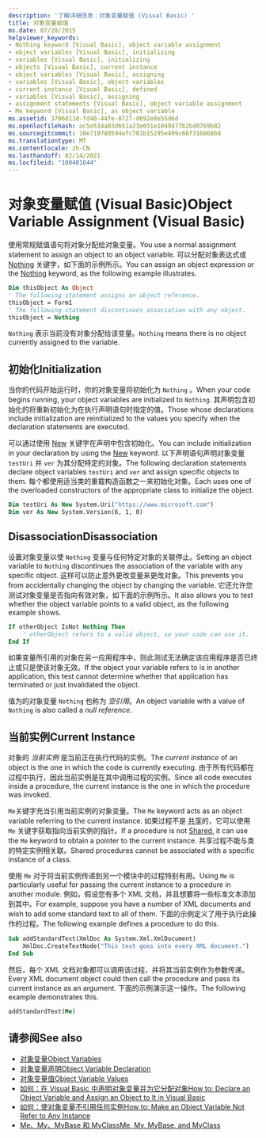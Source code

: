 ```yaml
---
description: '了解详细信息：对象变量赋值 (Visual Basic) '
title: 对象变量赋值
ms.date: 07/20/2015
helpviewer_keywords:
- Nothing keyword [Visual Basic], object variable assignment
- object variables [Visual Basic], initializing
- variables [Visual Basic], initializing
- objects [Visual Basic], current instance
- object variables [Visual Basic], assigning
- variables [Visual Basic], object variables
- current instance [Visual Basic], defined
- variables [Visual Basic], assigning
- assignment statements [Visual Basic], object variable assignment
- Me keyword [Visual Basic], as object variable
ms.assetid: 3706811d-fd40-44fe-8727-d692e8e55d6d
ms.openlocfilehash: ac5e534a03d651a23e651e1049477b2bd0769b82
ms.sourcegitcommit: 10e719780594efc781b15295e499c66f316068b8
ms.translationtype: MT
ms.contentlocale: zh-CN
ms.lasthandoff: 02/14/2021
ms.locfileid: "100481644"
---
```

# <a name="object-variable-assignment-visual-basic"></a><span data-ttu-id="ab0a7-103">对象变量赋值 (Visual Basic)</span><span class="sxs-lookup"><span data-stu-id="ab0a7-103">Object Variable Assignment (Visual Basic)</span></span>

<span data-ttu-id="ab0a7-104">使用常规赋值语句将对象分配给对象变量。</span><span class="sxs-lookup"><span data-stu-id="ab0a7-104">You use a normal assignment statement to assign an object to an object variable.</span></span> <span data-ttu-id="ab0a7-105">可以分配对象表达式或 [Nothing](../../../language-reference/nothing.md) 关键字，如下面的示例所示。</span><span class="sxs-lookup"><span data-stu-id="ab0a7-105">You can assign an object expression or the [Nothing](../../../language-reference/nothing.md) keyword, as the following example illustrates.</span></span>

```vb
Dim thisObject As Object
' The following statement assigns an object reference.
thisObject = Form1
' The following statement discontinues association with any object.
thisObject = Nothing
```

<span data-ttu-id="ab0a7-106">`Nothing` 表示当前没有对象分配给该变量。</span><span class="sxs-lookup"><span data-stu-id="ab0a7-106">`Nothing` means there is no object currently assigned to the variable.</span></span>

## <a name="initialization"></a><span data-ttu-id="ab0a7-107">初始化</span><span class="sxs-lookup"><span data-stu-id="ab0a7-107">Initialization</span></span>

<span data-ttu-id="ab0a7-108">当你的代码开始运行时，你的对象变量将初始化为 `Nothing` 。</span><span class="sxs-lookup"><span data-stu-id="ab0a7-108">When your code begins running, your object variables are initialized to `Nothing`.</span></span> <span data-ttu-id="ab0a7-109">其声明包含初始化的将重新初始化为在执行声明语句时指定的值。</span><span class="sxs-lookup"><span data-stu-id="ab0a7-109">Those whose declarations include initialization are reinitialized to the values you specify when the declaration statements are executed.</span></span>

<span data-ttu-id="ab0a7-110">可以通过使用 [New](../../../language-reference/operators/new-operator.md) 关键字在声明中包含初始化。</span><span class="sxs-lookup"><span data-stu-id="ab0a7-110">You can include initialization in your declaration by using the [New](../../../language-reference/operators/new-operator.md) keyword.</span></span> <span data-ttu-id="ab0a7-111">以下声明语句声明对象变量 `testUri` 并 `ver` 为其分配特定的对象。</span><span class="sxs-lookup"><span data-stu-id="ab0a7-111">The following declaration statements declare object variables `testUri` and `ver` and assign specific objects to them.</span></span> <span data-ttu-id="ab0a7-112">每个都使用适当类的重载构造函数之一来初始化对象。</span><span class="sxs-lookup"><span data-stu-id="ab0a7-112">Each uses one of the overloaded constructors of the appropriate class to initialize the object.</span></span>

```vb
Dim testUri As New System.Uri("https://www.microsoft.com")
Dim ver As New System.Version(6, 1, 0)
```

## <a name="disassociation"></a><span data-ttu-id="ab0a7-113">Disassociation</span><span class="sxs-lookup"><span data-stu-id="ab0a7-113">Disassociation</span></span>

<span data-ttu-id="ab0a7-114">设置对象变量以使 `Nothing` 变量与任何特定对象的关联停止。</span><span class="sxs-lookup"><span data-stu-id="ab0a7-114">Setting an object variable to `Nothing` discontinues the association of the variable with any specific object.</span></span> <span data-ttu-id="ab0a7-115">这样可以防止意外更改变量来更改对象。</span><span class="sxs-lookup"><span data-stu-id="ab0a7-115">This prevents you from accidentally changing the object by changing the variable.</span></span> <span data-ttu-id="ab0a7-116">它还允许您测试对象变量是否指向有效对象，如下面的示例所示。</span><span class="sxs-lookup"><span data-stu-id="ab0a7-116">It also allows you to test whether the object variable points to a valid object, as the following example shows.</span></span>

```vb
If otherObject IsNot Nothing Then
    ' otherObject refers to a valid object, so your code can use it.
End If
```

<span data-ttu-id="ab0a7-117">如果变量所引用的对象在另一应用程序中，则此测试无法确定该应用程序是否已终止或只是使该对象无效。</span><span class="sxs-lookup"><span data-stu-id="ab0a7-117">If the object your variable refers to is in another application, this test cannot determine whether that application has terminated or just invalidated the object.</span></span>

<span data-ttu-id="ab0a7-118">值为的对象变量 `Nothing` 也称为 *空引用*。</span><span class="sxs-lookup"><span data-stu-id="ab0a7-118">An object variable with a value of `Nothing` is also called a *null reference*.</span></span>

## <a name="current-instance"></a><span data-ttu-id="ab0a7-119">当前实例</span><span class="sxs-lookup"><span data-stu-id="ab0a7-119">Current Instance</span></span>

<span data-ttu-id="ab0a7-120">对象的 *当前实例* 是当前正在执行代码的实例。</span><span class="sxs-lookup"><span data-stu-id="ab0a7-120">The *current instance* of an object is the one in which the code is currently executing.</span></span> <span data-ttu-id="ab0a7-121">由于所有代码都在过程中执行，因此当前实例是在其中调用过程的实例。</span><span class="sxs-lookup"><span data-stu-id="ab0a7-121">Since all code executes inside a procedure, the current instance is the one in which the procedure was invoked.</span></span>

<span data-ttu-id="ab0a7-122">`Me`关键字充当引用当前实例的对象变量。</span><span class="sxs-lookup"><span data-stu-id="ab0a7-122">The `Me` keyword acts as an object variable referring to the current instance.</span></span> <span data-ttu-id="ab0a7-123">如果过程不是 [共享](../../../language-reference/modifiers/shared.md)的，它可以使用 `Me` 关键字获取指向当前实例的指针。</span><span class="sxs-lookup"><span data-stu-id="ab0a7-123">If a procedure is not [Shared](../../../language-reference/modifiers/shared.md), it can use the `Me` keyword to obtain a pointer to the current instance.</span></span> <span data-ttu-id="ab0a7-124">共享过程不能与类的特定实例相关联。</span><span class="sxs-lookup"><span data-stu-id="ab0a7-124">Shared procedures cannot be associated with a specific instance of a class.</span></span>

<span data-ttu-id="ab0a7-125">使用 `Me` 对于将当前实例传递到另一个模块中的过程特别有用。</span><span class="sxs-lookup"><span data-stu-id="ab0a7-125">Using `Me` is particularly useful for passing the current instance to a procedure in another module.</span></span> <span data-ttu-id="ab0a7-126">例如，假设您有多个 XML 文档，并且想要将一些标准文本添加到其中。</span><span class="sxs-lookup"><span data-stu-id="ab0a7-126">For example, suppose you have a number of XML documents and wish to add some standard text to all of them.</span></span> <span data-ttu-id="ab0a7-127">下面的示例定义了用于执行此操作的过程。</span><span class="sxs-lookup"><span data-stu-id="ab0a7-127">The following example defines a procedure to do this.</span></span>

```vb
Sub addStandardText(XmlDoc As System.Xml.XmlDocument)
    XmlDoc.CreateTextNode("This text goes into every XML document.")
End Sub
```

<span data-ttu-id="ab0a7-128">然后，每个 XML 文档对象都可以调用该过程，并将其当前实例作为参数传递。</span><span class="sxs-lookup"><span data-stu-id="ab0a7-128">Every XML document object could then call the procedure and pass its current instance as an argument.</span></span> <span data-ttu-id="ab0a7-129">下面的示例演示这一操作。</span><span class="sxs-lookup"><span data-stu-id="ab0a7-129">The following example demonstrates this.</span></span>

```vb
addStandardText(Me)
```

## <a name="see-also"></a><span data-ttu-id="ab0a7-130">请参阅</span><span class="sxs-lookup"><span data-stu-id="ab0a7-130">See also</span></span>

- [<span data-ttu-id="ab0a7-131">对象变量</span><span class="sxs-lookup"><span data-stu-id="ab0a7-131">Object Variables</span></span>](object-variables.md)
- [<span data-ttu-id="ab0a7-132">对象变量声明</span><span class="sxs-lookup"><span data-stu-id="ab0a7-132">Object Variable Declaration</span></span>](object-variable-declaration.md)
- [<span data-ttu-id="ab0a7-133">对象变量值</span><span class="sxs-lookup"><span data-stu-id="ab0a7-133">Object Variable Values</span></span>](object-variable-values.md)
- [<span data-ttu-id="ab0a7-134">如何：在 Visual Basic 中声明对象变量并为它分配对象</span><span class="sxs-lookup"><span data-stu-id="ab0a7-134">How to: Declare an Object Variable and Assign an Object to It in Visual Basic</span></span>](how-to-declare-an-object-variable-and-assign-an-object-to-it.md)
- [<span data-ttu-id="ab0a7-135">如何：使对象变量不引用任何实例</span><span class="sxs-lookup"><span data-stu-id="ab0a7-135">How to: Make an Object Variable Not Refer to Any Instance</span></span>](how-to-make-an-object-variable-not-refer-to-any-instance.md)
- [<span data-ttu-id="ab0a7-136">Me、My、MyBase 和 MyClass</span><span class="sxs-lookup"><span data-stu-id="ab0a7-136">Me, My, MyBase, and MyClass</span></span>](../../program-structure/me-my-mybase-and-myclass.md)
